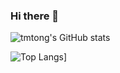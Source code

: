 ### Hi there 👋

<!--
**tmtong/tmtong** is a ✨ _special_ ✨ repository because its `README.md` (this file) appears on your GitHub profile.

Here are some ideas to get you started:

- 🔭 I’m currently working on ...
- 🌱 I’m currently learning ...
- 👯 I’m looking to collaborate on ...
- 🤔 I’m looking for help with ...
- 💬 Ask me about ...
- 📫 How to reach me: ...
- 😄 Pronouns: ...
- ⚡ Fun fact: ...
-->
![tmtong's GitHub stats](https://github-readme-stats.vercel.app/api?username=tmtong&count_private=true&theme=dark)

![Top Langs](https://github-readme-stats.vercel.app/api/top-langs/?username=tmtong&count_private=true&theme=dark)]

